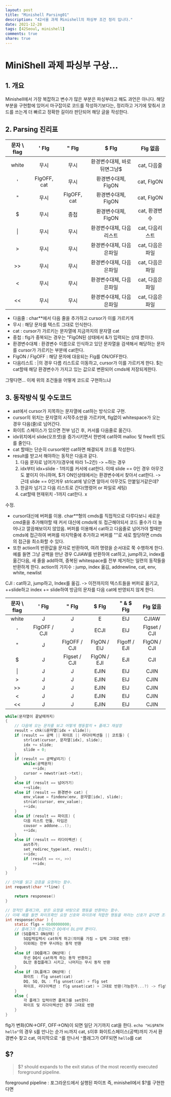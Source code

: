 ```yaml
---
layout: post
title: "Minishell Parsing01"
description: "42서울 과제 Minishell의 파싱부 조건 정리 입니다."
date: 2021-12-28
tags: [42Seoul, minishell]
comments: true
share: true
---
```

# MiniShell 과제 파싱부 구상...
## 1. 개요

Minishell에서 가장 복잡하고 변수가 많은 부분은 파싱부라고 해도 과언은 아니다. 해당 부분을 구현함에 있어서 마구잡이로 코드를 작성하기보다는, 정리하고 거기에 맞춰서 코드를 쓰는게 더 빠르고 정확한 길이라 판단되어 해당 글을 작성한다.

## 2. Parsing 진리표

| 문자 \ flag | ' Flg | " Flg | $ Flg | Flg 없음 |
| :----: | :----: | :----:| :----: | :----: |
| white | 무시 | 무시 | 환경변수대체, 바로뒤면그냥$ | cat, 다음줄 |
| ' |FlgOFF, cat|무시|환경변수대체, FlgON|cat, FlgON|
| " |무시|FlgOFF, cat|환경변수대체, FlgON|cat, FlgON|
| $ |무시|중첩|환경변수대체, FlgON|cat, 환경변수|
| \| |무시|무시|환경변수대체, 다음리스트|cat, 다음리스트|
| > |무시|무시|환경변수대체, 다음은파일|cat, 다음은파일|
| >> |무시|무시|환경변수대체, 다음은파일|cat, 다음은파일|
| < |무시|무시|환경변수대체, 다음은파일|cat, 다음은파일|
| << |무시|무시|환경변수대체, 다음은파일|cat, 다음은파일|


- 다음줄 : char**에서 다음 줄을 추가하고 cursor가 이를 가르키게
- 무시 : 해당 문자를 텍스트 그대로 인식한다.
- cat : cursor가 가르키는 문자열에 지금까지의 문자열 cat
- 중첩 : flg가 중복되는 경우는 "FlgON된 상태에서 &가 입력되는 상태 뿐이다.
- 환경변수대체 : 환경변수 이름으로 인식하고 있던 문자열을 검색해서 해당하는 문자를 cursor가 가르키는 부분에 cat한다.
- FlgON / FlgOFF : 해당 문자에 대응되는 Flg를 ON/OFF한다.
- 다음리스트 : |의 경우 다름 리스트로 이동하고, cursor가 이를 가르키게 한다.
$는 cat할때 해당 환경변수가 가지고 있는 값으로 변환되어 cmds에 저장되게한다.

그렇다면... 이제 위의 조건들을 어떻게 코드로 구현하느냐

## 3. 동작방식 및 수도코드
- ast에서 cursor가 지목하는 문자열에 cat하는 방식으로 구현.
- cursor의 위치는 문자열의 시작주소만을 가르키며, flg없이 whitespace가 오는 경우 다음(줄)로 넘어간다.
- 화이트 스페이스가 있으면 전부 넘긴 후, 커서를 다음줄로 옮긴다.
- idx위치에서 slide(오프셋)을 증가시키면서 한번에 cat하여 malloc 및 free의 빈도를 줄인다.
- cat 할때는 단순히 cursor에만 cat하면 해결되게 코드를 작성한다.
- result를 받고서 해야하는 동작은 다음과 같다.
	1. 다음 문자로 넘어가기(경우에 따라 1~2칸) -> ~하는 경우
	2. idx부터 idx+slide - 1까지를 커서에 cat한다. 이때 slide == 0인 경우 아무것도 붙이지 아니하며,  $가 ON인상태에서는 환경변수에서 찾아서 cat한다.
	-> 근데 slide == 0인겨우 strlcat에 넣으면 알아서 아무것도 안붙일거같은데?
	3. 한글자 넘기고 다음 리스트로 간다(명령어 or 파일로 세팅)
	4. cat할때 현재위치 -1까지 cat한다. x

수정.
- cursor대신에 버퍼를 이용. char**형의 cmds를 직접적으로 다루다보니 새로운 cmd줄을 추가해야할 때 커서 대신에 cmds에 또 접근해야되서 코드 줄수가 더 늘어나고 깔끔해보이지 않았음. 버퍼를 이용해서 cat하고 다음줄로 넘어가야 할때만 cmds에 접근하여 버퍼를 마지막줄에 추가하고 버퍼를 ""로 새로 할당하면 cmds의 접근을 최소화할 수 있다.
- 또한 action의 반환값을 문자로 반환하여, 여려 명령을 순서대로 쭉 수행하게 한다.
예를 들면 그냥 공백을 만난 경우 CJIAW를 반환하여 cat하고, jump하고, index를 옮긴다음, 새 줄을 add하여, 중복된 whitespace를 전부 제거하는 일련의 동작들을 반환하게 한다.
action의 가지수 : jump, index 옮김, addnewline, cat, env, white, newlist

CJI : cat하고, jump하고, Index를 옮김.
-> 이전까지의 텍스트들을 버퍼로 옮기고, ++slide하고 index += slide하여 방금의 문자를 다음 cat에 반영되지 않게 한다. 


| 문자 \ flag | ' Flg | " Flg | $ Flg | " \& $ Flg | Flg 없음 |
| :----: | :----: | :----:| :----: | :----: |:----: |
| white | J | J | E |EIJ| CJIAW |
| ' |FlgOFF / CJI |J|ECJI|EIJ|Flgset / CJI|
| " |J|FlgOFF / CJI| FlgON / EIJ|Flgoff / EJI|FlgON / CJI|
| $ |J|Flgset / CJI|FlgON / EJI|EJI|CJI|
| \| |J|J|EJIN|EIJ|CJIN|
| > |J|J|EJIN|EIJ|CJIN|
| >> |J|J|EJIN|EIJ|CJIN|
| < |J|J|EJIN|EIJ|CJIN|
| << |J|J|EJIN|EIJ|CJIN|



```c
while(문자열이 끝날때까지)
{
	// 다음에 오는 문자를 보고 어떻게 행동할지 + 플래그 재설정
	result = chk(&문자열[idx + slide]);
	if (result == 공백 || 파이프 || 라다이렉션들 || 코트들) {
		strlcat(cursor, 문자열[idx], slide);
		idx += slide;
		slide = 0;
	}
	if (result == 공백날리기) {
		while(공백문자)
			++idx;
		cursor = newstr(ast->txt);
	}
	else if (result == 넘어가기)
		++slide;
	else if (result == 환경변수 cat) {
		env_vlaue = findenv(env, 문자열[idx], slide);
		strcat(cursor, env_value);
		++idx;
	}
	else if (result == 파이프) {
		다음 리스트 만듦, 타입은
		cousor = addone...();
		++idx;
	}
	else if (result == 리다이렉션) {
		ast추가;
		set_redirec_type(ast, result);
		++idx;
		if (result == <<, >>)
			++idx;
	}
}
```

```c
// 단어를 읽고 검증을 요청하는 함수.
int request(char **line) {

	return responese()
}

// 정적인 플래그와, 받은 요청을 바탕으로 행동을 반환하는 함수.
// 이때 예를 들면 파이프확인 요청 신호와 파이프에 적합한 행동을 하라는 신호가 같다면 조건문처리 할 필요 없이 입력을 그대로 반환하면 된다.
int response(char ) {
	static flgs = 0b00000000;
	// 플래그가 중첩되는건 DQ에서 DL상태 뿐이다.
	if (SQ플래그 ON상태) {
		SQ입력입력시 cat하게 하고(의미를 가짐 = 입력 그대로 반환)
		이외에는 전부 무시하는 동작 반환
	}
	else if (DQ플래그 ON상태) {
		우선 DQ시 cat하게 하는 동작 반환하고
		DL만 중접플래그 시키고, 나머지는 무시 동작 반환
	}
	else if (DL플래그 ON상태) {
		화이트 : flg unset(cat)
		DQ, SQ, DL : flg unset(cat) + flg set
		파이프, 리다이렉션 : flg unset(cat) + 그대로 반환(가능한가...?) -> flg형식으로 반환하면 될듯?
	}
	else {
		각 플래그 입력이면 플래그를 set한다.
		파이프 및 리다이렉션인 경우 그대로 반환
	}
}

```

flg가 변화(ON->OFF, OFF->ON)이 되면 일단 거기까지 cat을 한다.
`echo "Hi$PATH hello"`의 경우 `$`를 만나는 순가 `Hi`까지 cat, `$`이후 화이트스페이스(공백)까지 가서 환경변수 찾고 cat, 마지막으로 `"`를 만나서 `"`플래그가 OFF되면 `hello`를 cat


## $?
> $? should expands to the exit status of the most recently executed foreground pipeline.

foreground pipeline : 포그라운드에서 실행된 파이프
즉, minishell에서 $?를 구현한다면 
